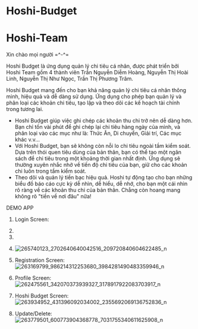 # Hoshi-Budget
# Hoshi-Team

Xin chào mọi người =^-^=

Hoshi Budget là ứng dụng quản lý chi tiêu cá nhân, được phát triển bởi Hoshi Team gồm 4 thành viên Trần Nguyễn Diễm Hoàng, Nguyễn Thị Hoài Linh, Nguyễn Thị Như Ngọc, Trần Thị Phương Trâm.

Hoshi Budget mang đến cho bạn khả năng quản lý chi tiêu cá nhân thông minh, hiệu quả và dễ dàng sử dụng. Ứng dụng cho phép bạn quản lý và phân loại các khoản chi tiêu, tạo lập và theo dõi các kế hoạch tài chính trong tương lai.
- Hoshi Budget giúp việc ghi chép các khoản thu chi trở nên dễ dàng hơn. Bạn chỉ tốn vài phút để ghi chép lại chi tiêu hàng ngày của mình, và phân loại vào các mục như là: Thức Ăn, Di chuyển, Giải trí, Các mục khác v.v...
- Với Hoshi Budget, bạn sẽ không còn nỗi lo chi tiêu ngoài tầm kiểm soát. Dựa trên thói quen tiêu dùng của bản thân, bạn có thể tạo một ngân sách để chi tiêu trong một khoảng thời gian nhất định. Ứng dụng sẽ thường xuyên nhắc nhở về tiến độ chi tiêu của bạn, giữ cho các khoản chi luôn trong tầm kiểm soát.
- Theo dõi và quản lý tiền bạc hiệu quả. Hoshi tự động tạo cho bạn những biểu đồ báo cáo cực kỳ dễ nhìn, dễ hiểu, dễ nhớ, cho bạn một cái nhìn rõ ràng về các khoản thu chi của bản thân. Chẳng còn hoang mang không rõ "tiền về nơi đâu" nữa!

DEMO APP
1. Login Screen:
2. 
3. 
4. ![265740123_2702640640042516_209720840604622485_n](https://user-images.githubusercontent.com/87653918/146520278-2847cd04-2232-4015-a123-df3f19fe3871.png)

2. Registration Screen:![263169799_986214312253680_3984281490483359946_n](https://user-images.githubusercontent.com/87653918/146520391-bffdbecf-4853-40e4-97e4-82d7c612840d.png)

3. Profile Screen:
![262475561_342070373939327_3178917922083703917_n](https://user-images.githubusercontent.com/87653918/146520413-dbadb76b-3469-4f8c-91a0-61894e66efce.png)

4. Hoshi Budget Screen:![263934952_431396092034002_2355692069136752836_n](https://user-images.githubusercontent.com/87653918/146520435-25550047-81fb-494d-8907-b9e0825c64d4.png)
5. Update/Delete:![263779501_600773904368778_7031755340611625908_n](https://user-images.githubusercontent.com/87653918/146520470-0fd33c75-91a8-45c0-b272-cf93b242c841.png)
